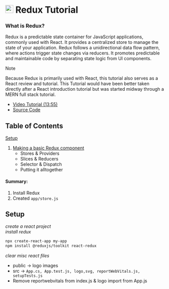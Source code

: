 # <img src= "https://raw.githubusercontent.com/reduxjs/redux/master/logo/logo.png" alt="Redux Logo" width = "25" height = "25"> Redux Tutorial

### What is Redux?
Redux is a predictable state container for JavaScript applications, commonly used with React. It provides a centralized store to manage the state of your application. Redux follows a unidirectional data flow pattern, where actions trigger state changes via reducers. It promotes predictable and maintainable code by separating state logic from UI components.

>[!NOTE]
> Because Redux is primarily used with React, this tutorial also serves as a React review and tutorial. This Tutorial would have been better taken directly after a React introduction tutorial but was started midway through a MERN full stack tutorial. 

- [Video Tutorial (13:55)](https://www.youtube.com/watch?v=NqzdVN2tyvQ&list=PL0Zuz27SZ-6M1J5I1w2-uZx36Qp6qhjKo&index=8)
- [Source Code](https://github.com/gitdagray/react_redux_toolkit)


 
## Table of Contents
[Setup](#setup)
1. [Making a basic Redux component](https://github.com/TarikVu/StudyStack/tree/main/redux-introduction/Chapter-1)
    - Stores & Providers
    - Slices & Reducers
    - Selector & Dispatch
    - Putting it alltogether


#### Summary:
1. Install Redux
2. Created `app/store.js`

## <a name="setup"></a> Setup 
_create a react project_<br>
_install redux_
```bash
npx create-react-app my-app
npm install @reduxjs/toolkit react-redux
```
_clear misc react files_
- public → logo images
- src → `App.cs, App.test.js, logo,svg, reportWebVitals.js, setupTests.js` 
- Remove reportwebvitals from index.js & logo import from App.js



